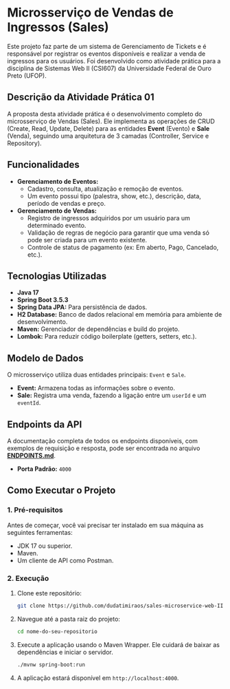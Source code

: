# Microsserviço de Vendas de Ingressos (Sales)

Este projeto faz parte de um sistema de Gerenciamento de Tickets e é responsável por registrar os eventos disponíveis e realizar a venda de ingressos para os usuários. Foi desenvolvido como atividade prática para a disciplina de Sistemas Web II (CSI607) da Universidade Federal de Ouro Preto (UFOP).

## Descrição da Atividade Prática 01

A proposta desta atividade prática é o desenvolvimento completo do microsserviço de Vendas (Sales). Ele implementa as operações de CRUD (Create, Read, Update, Delete) para as entidades **Event** (Evento) e **Sale** (Venda), seguindo uma arquitetura de 3 camadas (Controller, Service e Repository).

## Funcionalidades

* **Gerenciamento de Eventos:**
    * Cadastro, consulta, atualização e remoção de eventos.
    * Um evento possui tipo (palestra, show, etc.), descrição, data, período de vendas e preço.
* **Gerenciamento de Vendas:**
    * Registro de ingressos adquiridos por um usuário para um determinado evento.
    * Validação de regras de negócio para garantir que uma venda só pode ser criada para um evento existente.
    * Controle de status de pagamento (ex: Em aberto, Pago, Cancelado, etc.).

## Tecnologias Utilizadas

* **Java 17**
* **Spring Boot 3.5.3**
* **Spring Data JPA:** Para persistência de dados.
* **H2 Database:** Banco de dados relacional em memória para ambiente de desenvolvimento.
* **Maven:** Gerenciador de dependências e build do projeto.
* **Lombok:** Para reduzir código boilerplate (getters, setters, etc.).

## Modelo de Dados

O microsserviço utiliza duas entidades principais: `Event` e `Sale`.

* **Event:** Armazena todas as informações sobre o evento.
* **Sale:** Registra uma venda, fazendo a ligação entre um `userId` e um `eventId`.


## Endpoints da API

A documentação completa de todos os endpoints disponíveis, com exemplos de requisição e resposta, pode ser encontrada no arquivo [**ENDPOINTS.md**](endpoints.md).

* **Porta Padrão:** `4000`

## Como Executar o Projeto

### 1. Pré-requisitos

Antes de começar, você vai precisar ter instalado em sua máquina as seguintes ferramentas:
* JDK 17 ou superior.
* Maven.
* Um cliente de API como Postman.

### 2. Execução

1.  Clone este repositório:
    ```bash
    git clone https://github.com/dudatimiraos/sales-microservice-web-II
    ```
2.  Navegue até a pasta raiz do projeto:
    ```bash
    cd nome-do-seu-repositorio
    ```
3.  Execute a aplicação usando o Maven Wrapper. Ele cuidará de baixar as dependências e iniciar o servidor.
    ```bash
    ./mvnw spring-boot:run
    ```
4.  A aplicação estará disponível em `http://localhost:4000`.
